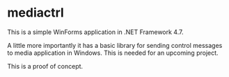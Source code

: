 # mediactrl

This is a simple WinForms application in .NET Framework 4.7.

A little more importantly it has a basic library for sending control messages to media application in Windows. This is needed for an upcoming project.

This is a proof of concept.
